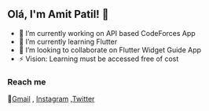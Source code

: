 ## Olá, I'm Amit Patil! 👋
- 🔭 I’m currently working on API based CodeForces App
- 🌱 I’m currently learning Flutter
- 👯 I’m looking to collaborate on Flutter Widget Guide App
- ⚡ Vision: Learning must be accessed free of cost 
### Reach me
 💬[Gmail](amitgpatil215@gmail.com) , [Instagram](https://www.instagram.com/encodingflutter/) ,[Twitter](https://twitter.com/Amit_Patil_21)
